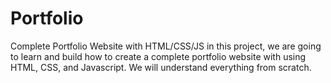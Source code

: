 # Portfolio
Complete Portfolio Website with HTML/CSS/JS in this project, we are going to learn and build how to create a complete portfolio website with  using HTML, CSS, and Javascript. We will understand everything from scratch.

